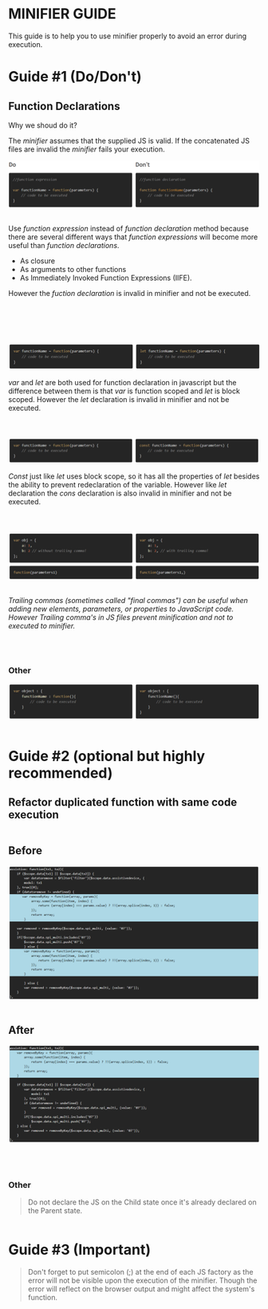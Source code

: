 MINIFIER GUIDE
=======

This guide is to help you to use minifier properly to avoid an error during execution.


# Guide #1 (Do/Don't) 
## Function Declarations
Why we shoud do it?

The <i>minifier</i> assumes that the supplied JS is valid. If the concatenated JS files are invalid the <i>minifier</i> fails your execution.

![](images/Capture1.PNG)

<div>
<div style="width: 100%;float: left; margin:auto;">

Use <i>function expression</i> instead of <i>function declaration</i> method because there are several different ways that <i>function expressions</i> will become more useful than <i>function declarations</i>. 

- As closure
- As arguments to other functions
- As Immediately Invoked Function Expressions (IIFE). 

However the <i>fuction declaration</i> is invalid in minifier and not be executed.

&nbsp;
====
</div>
</div>

![](images/Capture2.PNG)

<div>
<div style="width: 100%;float: left; margin:auto;">
<i>var</i> and <i>let</i> are both used for function declaration in javascript but the difference between them is that <i>var</i> is function scoped and <i>let</i> is block scoped. However the <i>let</i> declaration is invalid in minifier and not be executed.

</div>
</div>

&nbsp;
====
![](images/Capture3.PNG)
<div>
<div style="width: 100%;float: left; margin:auto;">
<i>Const</i> just like <i>let</i> uses block scope, so it has all the properties of <i>let</i> besides the ability to prevent redeclaration of the variable. However like <i>let</i> declaration the <i>cons</i> declaration is also invalid in minifier and not be executed.

</div>
</div>

&nbsp;
====
![](images/Capture4.PNG)

<div>
<div style="width: 100%;float: left; margin:auto;">

*Trailing commas (sometimes called "final commas") can be useful when adding new elements, parameters, or properties to JavaScript code. However Trailing comma's in JS files prevent minification and not to executed to minifier.*

</div>
</div>
  
&nbsp;
====
<h3>Other</h3>

![](images/Capture7.PNG)

<div>
<div style="width: 100%;float: left; margin:auto;">

# Guide #2 (optional but highly recommended) 
## Refactor duplicated function with same code execution

</div>
</div>

<div>
<div style="width: 100%;float: left; margin:auto;">
<h2>Before</h2>

![](images/Capture5.PNG)
</div>
</div>

<div>
<div style="width: 100%;float: left; margin:auto;">
<h2>After</h2>

![](images/Capture6.PNG)
</div>
</div>

&nbsp;
====
<h3>Other</h3>

>Do not declare the JS on the Child state once it's already declared on the Parent state.

<div>
<div style="width: 100%;float: left; margin:auto;">

# Guide #3 (Important) 
>Don't forget to put semicolon (;) at the end of each JS factory as the error will not be visible upon the execution of the minifier. Though the error will reflect on the browser output and might affect the system's function.

</div>
</div>


